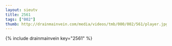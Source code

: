 ```yaml
--- 
layout: sieutv
title: 2561
tags: ["002"]
thumb: http://drainmainvein.com/media/videos/tmb/000/002/561/player.jpg
---
```

{% include drainmainvein key="2561" %} 
